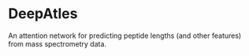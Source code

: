 # DeepAtles
An attention network for predicting peptide lengths (and other features) from mass spectrometry data.
